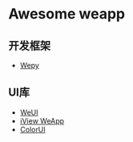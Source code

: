 # Awesome weapp

## 开发框架

- [Wepy](https://tencent.github.io/wepy/)

## UI库

- [WeUI](https://github.com/Tencent/weui-wxss)
- [iView WeApp](https://github.com/TalkingData/iview-weapp)
- [ColorUI](https://github.com/weilanwl/ColorUI)